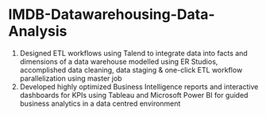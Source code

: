 # IMDB-Datawarehousing-Data-Analysis
1. Designed ETL workflows using Talend to integrate data into facts and dimensions of a data warehouse modelled using ER Studios, accomplished data cleaning, data staging & one-click ETL workflow parallelization using master job
2. Developed highly optimized Business Intelligence reports and interactive dashboards for KPIs using Tableau and Microsoft Power BI for guided business analytics in a data centred environment
